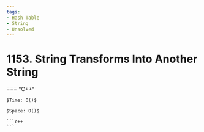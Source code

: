 ```yaml
---
tags:
- Hash Table
- String
- Unsolved
---
```



# 1153. String Transforms Into Another String

=== "C++"

    $Time: O()$

    $Space: O()$

    ```c++
    ```
